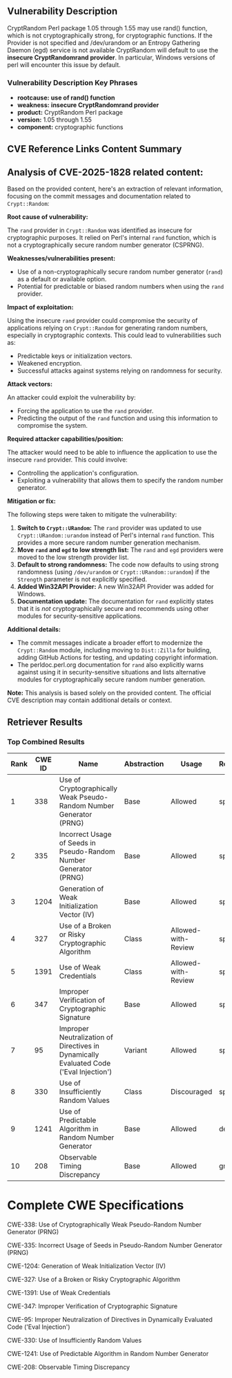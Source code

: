 ## Vulnerability Description
CryptRandom Perl package 1.05 through 1.55 may use rand() function, which is not cryptographically strong, for cryptographic functions. If the Provider is not specified and /dev/urandom or an Entropy Gathering Daemon (egd) service is not available CryptRandom will default to use the **insecure CryptRandomrand provider**. In particular, Windows versions of perl will encounter this issue by default.

### Vulnerability Description Key Phrases
- **rootcause:** **use of rand() function**
- **weakness:** **insecure CryptRandomrand provider**
- **product:** CryptRandom Perl package
- **version:** 1.05 through 1.55
- **component:** cryptographic functions

## CVE Reference Links Content Summary
## Analysis of CVE-2025-1828 related content:

Based on the provided content, here's an extraction of relevant information, focusing on the commit messages and documentation related to `Crypt::Random`:

**Root cause of vulnerability:**

The `rand` provider in `Crypt::Random` was identified as insecure for cryptographic purposes. It relied on Perl's internal `rand` function, which is not a cryptographically secure random number generator (CSPRNG).

**Weaknesses/vulnerabilities present:**

*   Use of a non-cryptographically secure random number generator (`rand`) as a default or available option.
*   Potential for predictable or biased random numbers when using the `rand` provider.

**Impact of exploitation:**

Using the insecure `rand` provider could compromise the security of applications relying on `Crypt::Random` for generating random numbers, especially in cryptographic contexts. This could lead to vulnerabilities such as:

*   Predictable keys or initialization vectors.
*   Weakened encryption.
*   Successful attacks against systems relying on randomness for security.

**Attack vectors:**

An attacker could exploit the vulnerability by:

*   Forcing the application to use the `rand` provider.
*   Predicting the output of the `rand` function and using this information to compromise the system.

**Required attacker capabilities/position:**

The attacker would need to be able to influence the application to use the insecure `rand` provider. This could involve:

*   Controlling the application's configuration.
*   Exploiting a vulnerability that allows them to specify the random number generator.

**Mitigation or fix:**

The following steps were taken to mitigate the vulnerability:

1.  **Switch to `Crypt::URandom`:** The `rand` provider was updated to use `Crypt::URandom::urandom` instead of Perl's internal `rand` function. This provides a more secure random number generation mechanism.
2.  **Move `rand` and `egd` to low strength list:** The `rand` and `egd` providers were moved to the low strength provider list.
3.  **Default to strong randomness:** The code now defaults to using strong randomness (using `/dev/urandom` or `Crypt::URandom::urandom`) if the `Strength` parameter is not explicitly specified.
4.  **Added Win32API Provider:** A new Win32API Provider was added for Windows.
5.  **Documentation update:** The documentation for `rand` explicitly states that it is *not* cryptographically secure and recommends using other modules for security-sensitive applications.

**Additional details:**

*   The commit messages indicate a broader effort to modernize the `Crypt::Random` module, including moving to `Dist::Zilla` for building, adding GitHub Actions for testing, and updating copyright information.
*   The perldoc.perl.org documentation for `rand` also explicitly warns against using it in security-sensitive situations and lists alternative modules for cryptographically secure random number generation.

**Note:** This analysis is based solely on the provided content. The official CVE description may contain additional details or context.

## Retriever Results

### Top Combined Results

| Rank | CWE ID | Name | Abstraction | Usage  | Retrievers | Individual Scores |
|------|--------|------|-------------|-------|------------|-------------------|
| 1 | 338 | Use of Cryptographically Weak Pseudo-Random Number Generator (PRNG) | Base | Allowed | sparse | 0.374 |
| 2 | 335 | Incorrect Usage of Seeds in Pseudo-Random Number Generator (PRNG) | Base | Allowed | sparse | 0.342 |
| 3 | 1204 | Generation of Weak Initialization Vector (IV) | Base | Allowed | sparse | 0.330 |
| 4 | 327 | Use of a Broken or Risky Cryptographic Algorithm | Class | Allowed-with-Review | sparse | 0.328 |
| 5 | 1391 | Use of Weak Credentials | Class | Allowed-with-Review | sparse | 0.327 |
| 6 | 347 | Improper Verification of Cryptographic Signature | Base | Allowed | sparse | 0.317 |
| 7 | 95 | Improper Neutralization of Directives in Dynamically Evaluated Code ('Eval Injection') | Variant | Allowed | sparse | 0.316 |
| 8 | 330 | Use of Insufficiently Random Values | Class | Discouraged | sparse | 0.309 |
| 9 | 1241 | Use of Predictable Algorithm in Random Number Generator | Base | Allowed | dense | 0.585 |
| 10 | 208 | Observable Timing Discrepancy | Base | Allowed | graph | 0.002 |



# Complete CWE Specifications

CWE-338: Use of Cryptographically Weak Pseudo-Random Number Generator (PRNG)

CWE-335: Incorrect Usage of Seeds in Pseudo-Random Number Generator (PRNG)

CWE-1204: Generation of Weak Initialization Vector (IV)

CWE-327: Use of a Broken or Risky Cryptographic Algorithm

CWE-1391: Use of Weak Credentials

CWE-347: Improper Verification of Cryptographic Signature

CWE-95: Improper Neutralization of Directives in Dynamically Evaluated Code ('Eval Injection')

CWE-330: Use of Insufficiently Random Values

CWE-1241: Use of Predictable Algorithm in Random Number Generator

CWE-208: Observable Timing Discrepancy